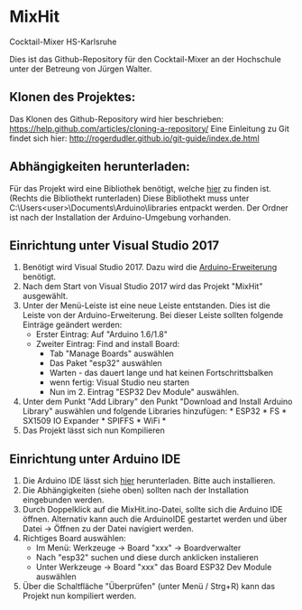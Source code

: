 ﻿# MixHit
Cocktail-Mixer HS-Karlsruhe

Dies ist das Github-Repository für den Cocktail-Mixer an der Hochschule unter der Betreung von Jürgen Walter.

## Klonen des Projektes:
Das Klonen des Github-Repository wird hier beschrieben: https://help.github.com/articles/cloning-a-repository/
Eine Einleitung zu Git findet sich hier: http://rogerdudler.github.io/git-guide/index.de.html

## Abhängigkeiten herunterladen:
Für das Projekt wird eine Bibliothek benötigt, welche [hier](http://hit-karlsruhe.de/hit-info/info-ws17/MixHit_ESP32_3/0407Quellcode.html "Link zum Quellcode HIT-Karlsruhe") zu finden ist. (Rechts die Bibliothekt runterladen)
Diese Bibliothekt muss unter C:\Users\<user>\Documents\Arduino\libraries entpackt werden. Der Ordner ist nach der Installation der Arduino-Umgebung vorhanden.

## Einrichtung unter Visual Studio 2017
1. Benötigt wird Visual Studio 2017. Dazu wird die [Arduino-Erweiterung](https://marketplace.visualstudio.com/items?itemName=VisualMicro.ArduinoIDEforVisualStudio "Visual Studio Marketplace") benötigt.
2. Nach dem Start von Visual Studio 2017 wird das Projekt "MixHit" ausgewählt.
3. Unter der Menü-Leiste ist eine neue Leiste entstanden. Dies ist die Leiste von der Arduino-Erweiterung.
Bei dieser Leiste sollten folgende Einträge geändert werden:
    * Erster Eintrag: Auf "Arduino 1.6/1.8"
    * Zweiter Eintrag: Find and install Board:
        * Tab "Manage Boards" auswählen
        * Das Paket "esp32" auswählen
        * Warten - das dauert lange und hat keinen Fortschrittsbalken
        * wenn fertig: Visual Studio neu starten
        * Nun im 2. Eintrag "ESP32 Dev Module" auswählen.
4. Unter dem Punkt "Add Library" den Punkt "Download and Install Arduino Library" auswählen und folgende Libraries hinzufügen:
        * ESP32
        * FS
        * SX1509 IO Expander
        * SPIFFS
        * WiFi
        * 
5. Das Projekt lässt sich nun Kompilieren

## Einrichtung unter Arduino IDE
1. Die Arduino IDE lässt sich [hier](https://www.arduino.cc/en/Main/Software "Arduino IDE") herunterladen. Bitte auch installieren.
2. Die Abhängigkeiten (siehe oben) sollten nach der Installation eingebunden werden.
3. Durch Doppelklick auf die MixHit.ino-Datei, sollte sich die Arduino IDE öffnen. Alternativ kann auch die ArduinoIDE gestartet werden und über Datei -> Öffnen zu der Datei navigiert werden.
4. Richtiges Board auswählen:
    * Im Menü: Werkzeuge -> Board "xxx" -> Boardverwalter
    * Nach "esp32" suchen und diese durch anklicken instalieren
    * Unter Werkzeuge -> Board "xxx" das Board ESP32 Dev Module auswählen
5. Über die Schaltfläche "Überprüfen" (unter Menü / Strg+R) kann das Projekt nun kompiliert werden.
